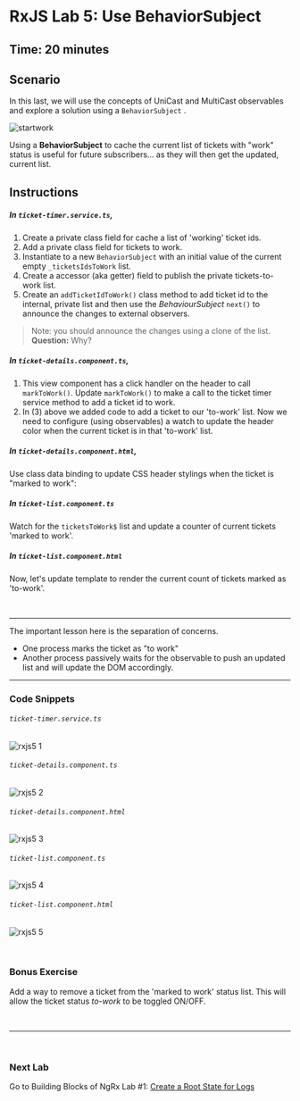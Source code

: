 # RxJS Lab 5: Use BehaviorSubject

## Time: 20 minutes

## Scenario

In this last, we will use the concepts of UniCast and MultiCast observables and explore a solution using a `BehaviorSubject` .

![startwork](https://user-images.githubusercontent.com/210413/35168754-c42e14b6-fd1f-11e7-93e8-af0836b3ff3c.jpg)

Using a **BehaviorSubject** to cache the current list of tickets with "work" status is useful for future subscribers... as they will then get the updated, current list.


## Instructions

##### In `ticket-timer.service.ts`, 

1. Create a private class field for cache a list of 'working' ticket ids.
2. Add a private class field for tickets to work.
3. Instantiate to a new `BehaviorSubject` with an initial value of the current empty `_ticketsIdsToWork` list.
4. Create a accessor (aka getter) field to publish the private tickets-to-work list.
5. Create an `addTicketIdToWork()` class method to add ticket id to the internal, private list and then use the *BehaviourSubject* `next()` to announce the changes to external observers.
  > Note: you should announce the changes using a clone of the list. **Question:** Why?

##### In `ticket-details.component.ts`, 

1. This view component has a click handler on the header to call `markToWork()`. Update `markToWork()` to make a call to the ticket timer service method to add a ticket id to work.
2. In (3) above we added code to add a ticket to our 'to-work' list. Now we need to configure (using observables) a watch to update the header color when the current ticket is in that 'to-work' list.

##### In `ticket-details.component.html`, 

Use class data binding to update CSS header stylings when the ticket is "marked to work":

##### In `ticket-list.component.ts` 

Watch for the `ticketsToWork$` list and update a counter of current tickets 'marked to work'.

##### In `ticket-list.component.html ` 

Now, let's update template to render the current count of tickets marked as 'to-work'.


<br/>

---

The important lesson here is the separation of concerns.

* One process marks the ticket as "to work"
* Another process passively waits for the observable to push an updated list and will update the DOM accordingly.

---

### Code Snippets

###### `ticket-timer.service.ts`

![rxjs5 1](https://user-images.githubusercontent.com/210413/47623212-8abb6f80-dadc-11e8-895c-09a176387a29.jpg)
###### `ticket-details.component.ts`

![rxjs5 2](https://user-images.githubusercontent.com/210413/47692896-73a47c80-dbc5-11e8-8ab4-799ab4cef1e4.jpg)

###### `ticket-details.component.html`

![rxjs5 3](https://user-images.githubusercontent.com/210413/47623210-8abb6f80-dadc-11e8-8f36-9af7dea2ee9c.jpg)

###### `ticket-list.component.ts`

![rxjs5 4](https://user-images.githubusercontent.com/210413/47692895-73a47c80-dbc5-11e8-9ef5-73b05daabf4d.jpg)

###### `ticket-list.component.html`

![rxjs5 5](https://user-images.githubusercontent.com/210413/47623208-8abb6f80-dadc-11e8-96be-fcb974fa7f6a.jpg)

<br/>

### Bonus Exercise

Add a way to remove a ticket from the 'marked to work' status list. This will allow the ticket status *to-work* to be toggled ON/OFF.


<br/>

----

<br/>

### Next Lab

Go to Building Blocks of NgRx Lab #1: [Create a Root State for Logs](/ngrx/lab-1.md)
